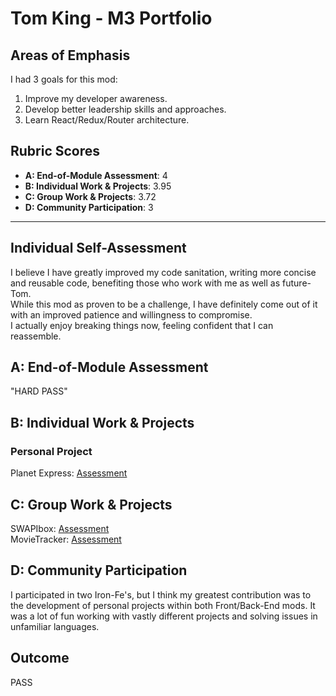 # Tom King - M3 Portfolio

## Areas of Emphasis
I had 3 goals for this mod:
  1. Improve my developer awareness.
  2. Develop better leadership skills and approaches.
  3. Learn React/Redux/Router architecture.


## Rubric Scores

* **A: End-of-Module Assessment**: 4
* **B: Individual Work & Projects**: 3.95
* **C: Group Work & Projects**: 3.72
* **D: Community Participation**: 3

-----------------------

## Individual Self-Assessment
I believe I have greatly improved my code sanitation,
writing more concise and reusable code, benefiting
those who work with me as well as future-Tom.  
While this mod as proven to be a challenge, 
I have definitely come out of it with an 
improved patience and willingness to compromise.  
I actually enjoy breaking things now, 
feeling confident that I can reassemble. 

## A: End-of-Module Assessment
"HARD PASS"

## B: Individual Work & Projects
### Personal Project
Planet Express: [Assessment](https://github.com/turingschool/front-end-submissions-public/blob/master/1804/mod-3/personal-projects/tom-king/scores.md)

## C: Group Work & Projects
SWAPIbox: [Assessment](https://github.com/turingschool/front-end-submissions-public/blob/master/1804/mod)  
MovieTracker: [Assessment](https://github.com/turingschool/front-end-submissions-public/blob/master/1804/mod-3/movie-tracker/tom-megan-chris/scores.md)

## D: Community Participation
I participated in two Iron-Fe's, but I think my greatest contribution was to the
development of personal projects within both Front/Back-End mods. 
It was a lot of fun working with vastly different projects and solving issues in
unfamiliar languages.

## Outcome
PASS
